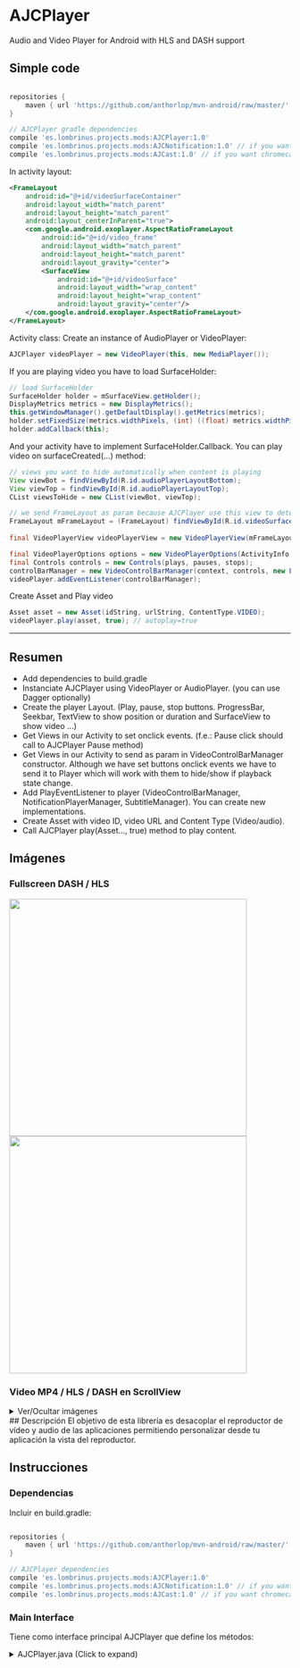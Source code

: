 # AJCPlayer
Audio and Video Player for Android with HLS and DASH support

## Simple code
```gradle

repositories {
    maven { url 'https://github.com/anthorlop/mvn-android/raw/master/' }
}

// AJCPlayer gradle dependencies
compile 'es.lombrinus.projects.mods:AJCPlayer:1.0'
compile 'es.lombrinus.projects.mods:AJCNotification:1.0' // if you want notifications
compile 'es.lombrinus.projects.mods:AJCast:1.0' // if you want chromecast
```

In activity layout:
```xml
<FrameLayout
    android:id="@+id/videoSurfaceContainer"
    android:layout_width="match_parent"
    android:layout_height="match_parent"
    android:layout_centerInParent="true">
    <com.google.android.exoplayer.AspectRatioFrameLayout
        android:id="@+id/video_frame"
        android:layout_width="match_parent"
        android:layout_height="match_parent"
        android:layout_gravity="center">
        <SurfaceView
            android:id="@+id/videoSurface"
            android:layout_width="wrap_content"
            android:layout_height="wrap_content"
            android:layout_gravity="center"/>
    </com.google.android.exoplayer.AspectRatioFrameLayout>
</FrameLayout>
```
Activity class:
Create an instance of AudioPlayer or VideoPlayer:
```java
AJCPlayer videoPlayer = new VideoPlayer(this, new MediaPlayer());
```
If you are playing video you have to load SurfaceHolder:
```java
// load SurfaceHolder
SurfaceHolder holder = mSurfaceView.getHolder();
DisplayMetrics metrics = new DisplayMetrics();
this.getWindowManager().getDefaultDisplay().getMetrics(metrics);
holder.setFixedSize(metrics.widthPixels, (int) ((float) metrics.widthPixels / (float) 16 / (float) 9));
holder.addCallback(this);
```
And your activity have to implement SurfaceHolder.Callback. You can play video on surfaceCreated(...) method: 
```java
// views you want to hide automatically when content is playing
View viewBot = findViewById(R.id.audioPlayerLayoutBottom);
View viewTop = findViewById(R.id.audioPlayerLayoutTop);
CList viewsToHide = new CList(viewBot, viewTop);

// we send FrameLayout as param because AJCPlayer use this view to detect click and double click
FrameLayout mFrameLayout = (FrameLayout) findViewById(R.id.videoSurfaceContainer);
        
final VideoPlayerView videoPlayerView = new VideoPlayerView(mFrameLayout, surfaceHolder, currentPositionTextView, durationTextView, seekBar, viewsToHide); // you could send currentPosition, duration or seekbar views as null

final VideoPlayerOptions options = new VideoPlayerOptions(ActivityInfo.SCREEN_ORIENTATION_SENSOR, true, true, true);
final Controls controls = new Controls(plays, pauses, stops);
controlBarManager = new VideoControlBarManager(context, controls, new LoadingView(){...}, new OnDoubleClick{...}, videoPlayerView, options); //LoadingView you can hide/show your progress bar. LoadingView and OnDoubleClick could be null
videoPlayer.addEventListener(controlBarManager);
```
Create Asset and Play video
```java
Asset asset = new Asset(idString, urlString, ContentType.VIDEO);
videoPlayer.play(asset, true); // autoplay=true
```
_____
## Resumen
- Add dependencies to build.gradle
- Instanciate AJCPlayer using VideoPlayer or AudioPlayer. (you can use Dagger optionally)
- Create the player Layout. (Play, pause, stop buttons. ProgressBar, Seekbar, TextView to show position or duration and SurfaceView to show video ...)
- Get Views in our Activity to set onclick events. (f.e.: Pause click should call to AJCPlayer Pause method)
- Get Views in our Activity to send as param in VideoControlBarManager constructor. Although we have set buttons onclick events we have to send it to Player which will work with them to hide/show if playback state change. 
- Add PlayEventListener to player (VideoControlBarManager, NotificationPlayerManager, SubtitleManager). You can create new implementations.
- Create Asset with video ID, video URL and Content Type (Video/audio).
- Call AJCPlayer play(Asset..., true) method to play content.

## Imágenes

### Fullscreen DASH / HLS
<img src="https://github.com/anthorlop/AJCPlayer/blob/develop/ScreenShots/01.png" width="425"/> 
<img src="https://github.com/anthorlop/AJCPlayer/blob/develop/ScreenShots/04.png" width="425"/>

### Video MP4 / HLS / DASH en ScrollView
<details>
   <summary>Ver/Ocultar imágenes</summary>
<img src="https://github.com/anthorlop/AJCPlayer/blob/develop/ScreenShots/02.png" width="280"/>
<img src="https://github.com/anthorlop/AJCPlayer/blob/develop/ScreenShots/03.png" width="280"/>
<img src="https://github.com/anthorlop/AJCPlayer/blob/develop/ScreenShots/05.png" width="280"/>
</details>
## Descripción
El objetivo de esta librería es desacoplar el reproductor de vídeo y audio de las aplicaciones permitiendo personalizar desde tu aplicación la vista del reproductor.

## Instrucciones

### Dependencias
Incluir en build.gradle:
```gradle

repositories {
    maven { url 'https://github.com/anthorlop/mvn-android/raw/master/' }
}

// AJCPlayer dependencies
compile 'es.lombrinus.projects.mods:AJCPlayer:1.0'
compile 'es.lombrinus.projects.mods:AJCNotification:1.0' // if you want notifications
compile 'es.lombrinus.projects.mods:AJCast:1.0' // if you want chromecast
```

### Main Interface
Tiene como interface principal AJCPlayer que define los métodos:
<details>
   <summary>AJCPlayer.java (Click to expand)</summary>
   ```java
    /**
     * 
     * Play content from asset url
     * 
     * @param asset contains url to play and contentType video or audio
     * @param autoPlay to start content automatically
     */
    void play(Asset asset, boolean autoPlay);

    /**
     *
     * Play content from asset url
     *
     * @param asset contains url to play and contentType video or audio
     * @param position to start content from a specified position
     */
    void play(Asset asset, int position);

    /**
     * Play content previously loaded / resume
     */
    void play();

    /**
     *
     * Set options to play content (forceMediaPlayer, contentTypes list)
     *
     * @param settings options class
     */
    void setOptions(PlaybackSettings settings);

    /**
     * Check if content is currently playing
     * 
     * @return true or false
     */
    boolean isPlaying();

    /**
     * Check if content is currently paused
     *
     * @return true or false
     */
    boolean isPaused();

    /**
     * Check if content is loading
     *
     * @return true or false
     */
    boolean isLoading();

    /**
     * To pause current content
     */
    void pause();

    /**
     * To reset player process
     */
    void release();

    /**
     * Notify a dimension change
     */
    void onViewSizeChanged();

    /**
     * Add listener to a list. Events will be called from player to notify every change of the state
     */
    void addEventListener(PlayerEventListener playerEventListener);

    /**
     * Remove listener from the list of listeners
     * @param eventListenerClass event to remove
     */
    void removeEventListener(Class eventListenerClass);

    /**
     * Clear the list of listeners
     */
    void clearEventListeners();

    /**
     * Seek to a position
     * 
     * @param position position to seek
     */
    void seekTo(int position);

    /**
     * Get current position
     * 
     * @return current position
     */
    int getCurrentPosition();
}
```
 </details>

* **play(Asset, boolean autoplay):** Inicia la reproducción del asset pasado por parámetro. Autoplay define si se desea comenzar la reproducción automáticamente o no.
* **play(Asset, int starPosition):** Inicia la reproducción del asset pasado por parámetro. StartPosition define la posición en milisegundos en la que se desea empezar la reproducción
* **play():** Reanuda la reproducción en curso
* **setOptions(PlaybackSettings settings)** Permite configurar una serie de opciones. (forzar MediaPlayer o añadir ContentTypes que determinarán si el contenido es Dash o HLS). No es necesario usarlo, pero se ofrece la opción.
* **isPlaying():** TRUE si la reproducción está en curso o FALSE si está pausada.
* **isLoading():** TRUE si la reproducción está preparándose o FALSE si ya ha iniciado.
* **pause(Asset asset):** Pausa la reproducción.
* **release(Asset asset):** Detiene la reproducción.
* **addEventListener(PlayerEventListener):** Añade un escuchador de eventos para interactuar con cualquier componente que queramos acoplarle, más tarde veremos un ejemplo con las Notificaciones.
* **isPaused():** Comprueba si esta pausada la reproducción
* **onViewSizeChanged():** Informa al player de un cambio para que actualice las dimensiones del Video.
* **seekTo(position):** Continuar la reproducción por la posición indicada en milisegundos..
* **removeEventListener(listener):** Elimina el listener pasado por párametro.
* **clearEventListeners():** Elimina todos los listeners.
* **getUrlResolved():** Obtener la URL final del contenido.
* **getCurrentPosition():** Obtener la posición actual de la reproducción.

## Uso del módulo

### Integración
AJCPlayer tiene dos implementaciones (AudioPlayer y VideoPlayer).

En el proyecto de ejemplo se utiliza [Dagger](http://square.github.io/dagger/) para inyección de dependencias. Para ello se ha creado el componente [PlayerComponent.java](https://github.com/anthorlop/AJCPlayer/blob/master/app/src/main/java/com/ajc/playerex/di/PlayerComponent.java). Será necesario hacer un Build Project la primera vez para que la clase [ExampleApp](https://github.com/anthorlop/AJCPlayer/blob/master/app/src/main/java/com/ajc/playerex/app/ExampleApp.java) no de error. No es necesario usar Dagger, si decides no usarlo no necesitaras crear nada de esto y puedes crear una instancia de la clase VideoPlayer o AudioPlayer directamente:
```java
AJCPlayer videoPlayer = new VideoPlayer(context, new MediaPlayer());
```

### Añadir Controles y eventos
Cómo vimos antes, AJCPlayer define un método para añadir implementaciones de PlayerEventListener a nuestro reproductor. Estas implementaciones se ejecutaran conforme el estado de nuestra reproducción cambie, por ejemplo si se pausa se lanzara el evento de pause en todos sus listeners.
```java
public interface PlayerEventListener {
    void onPreparing(Asset asset, MediaPlayer mediaPlayer);
    void onPlayBegins(Asset asset, int duration);
    void onResume(Asset asset, int currentPosition);
    void onCompletion(Asset asset);
    void onPause(Asset asset, int currentPosition);
    void onForward(Asset asset, int currentPosition);
}
```
Por lo tanto, lo que tenemos que hacer antes de comenzar a reproducir es añadir los eventos que deseemos. En la librería ya tenemos algunos creados que podemos usar:

 * **VideoControlBarManager:**  Implementación para Video en la que se envía el SurfaceHolder dónde el video será mostrado.

```java
final VideoPlayerView videoPlayerView = new VideoPlayerView(mFrameLayout, surfaceHolder, current, duration, seekBar, controller);
final VideoPlayerOptions options = new VideoPlayerOptions(ActivityInfo.SCREEN_ORIENTATION_SENSOR, true, true, true);
final Controls controls = new Controls(plays, pauses, stops);
controlBarManager = new VideoControlBarManager(context, controls, new LoadingView(){...}, new OnDoubleClick{...}, videoPlayerView, options);
videoPlayer.addEventListener(controlBarManager);
```
<details>
<summary>Ver más sobre VideoControlBarManager</summary>
* **Context:** Necesario para corregir algunos problemas de acceso a las vistas cuando no estamos en el hilo principal.
* **Controls:** Lista de controles (play, pause, stop)
* **LoadingView:**  Interface que define los métodos showLoading() y hideLoading() para que sea desde nuestra aplicación dónde incluyamos el "Cargando" cómo y dónde queramos, si es que lo queremos mostrar.
* **OnDoubleClick:** Listener que avisa a nuestra aplicación cuando se haga doble click sobre el video.
* **VideoPlayerView:**  Elementos de nuestra vista que se modificaran automáticamente según el estado de la reproducción. Aquí viene incluido el SurfaceHolder.
* **VideoPlayerOptions:** Opciones del reproductor.
 ```java
 /** Type of orientation. To allow rotation */
 public final Integer mScreenOrientation;
 /** Auto Hide Status Bar during playing */
 public final Boolean mHideStatusBar;
 /** Auto hide Navigation bar during playing */
 public final Boolean mHideNavigationBar;
 /** if true video dimensions change depends on the screen */
 public final Boolean mFullscreen;
 ```
</details>
_____

 * **SubtitleManager** Implementación para detectar y mostrar los subtitulos.
```java
final SubtitleManager subtitleManager = new SubtitleManager(activity, urlVtt, new OnSubtitleDetect(){...});
videoPlayer.addEventListener(subtitleManager);
```
